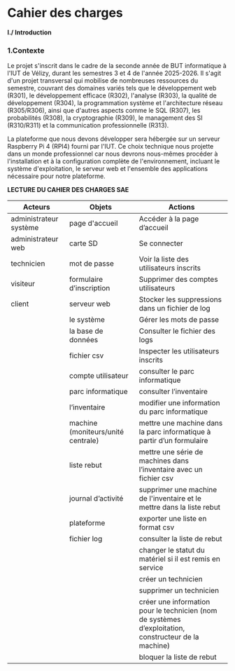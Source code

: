 
# **Cahier des charges**

**I./ Introduction**

### **1.Contexte**

Le projet s'inscrit dans le cadre de la seconde année de BUT informatique à l'IUT de Vélizy, durant les semestres 3 et 4 de l'année 2025-2026. Il s'agit d'un projet transversal qui mobilise de nombreuses ressources du semestre, couvrant des domaines variés tels que le développement web (R301), le développement efficace (R302), l'analyse (R303), la qualité de développement (R304), la programmation système et l'architecture réseau (R305/R306), ainsi que d'autres aspects comme le SQL (R307), les probabilités (R308), la cryptographie (R309), le management des SI (R310/R311) et la communication professionnelle (R313).

La plateforme que nous devons développer sera hébergée sur un serveur Raspberry Pi 4 (RPI4) fourni par l'IUT. Ce choix technique nous projette dans un monde professionnel car nous devrons nous-mêmes procéder à l'installation et à la configuration complète de l'environnement, incluant le système d'exploitation, le serveur web et l'ensemble des applications nécessaire pour notre plateforme.

**LECTURE DU CAHIER DES CHARGES SAE**

| Acteurs | Objets | Actions |
| ----- | ----- | ----- |
| administrateur système | page d'accueil | Accéder à la page d’accueil |
| administrateur web | carte SD | Se connecter |
| technicien | mot de passe | Voir la liste des utilisateurs inscrits |
| visiteur | formulaire d’inscription | Supprimer des comptes utilisateurs  |
| client | serveur web | Stocker les suppressions dans un fichier de log |
|  | le système | Gérer les mots de passe |
|  | la base de données | Consulter le fichier des logs |
|  | fichier csv | Inspecter les utilisateurs inscrits |
|  | compte utilisateur | consulter le parc informatique |
|  | parc informatique | consulter l’inventaire |
|  | l’inventaire | modifier une information du parc informatique |
|  | machine (moniteurs/unité centrale) | mettre une machine dans la parc informatique à partir d’un formulaire |
|  | liste rebut | mettre une série de machines dans l’inventaire avec un fichier csv |
|  | journal d’activité | supprimer une machine de l'inventaire et le mettre dans la liste rebut |
|  | plateforme | exporter une liste en format csv |
|  | fichier log | consulter la liste de rebut |
|  |  | changer le statut du matériel si il est remis en service |
|  |  | créer un technicien  |
|  |  | supprimer un technicien |
|  |  | créer une information pour le technicien (nom de systèmes d’exploitation, constructeur de la machine) |
|  |  | bloquer la liste de rebut |
